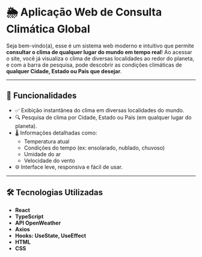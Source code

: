 # 🌦️ Aplicação Web de Consulta Climática Global

Seja bem-vindo(a), esse é um sistema web moderno e intuitivo que permite **consultar o clima de qualquer lugar do mundo em tempo real**! Ao acessar o site, você já visualiza o clima de diversas localidades ao redor do planeta, e com a barra de pesquisa, pode descobrir as condições climáticas de **qualquer Cidade, Estado ou País que desejar**.

---

## 🚀 Funcionalidades

- ✅ Exibição instantânea do clima em diversas localidades do mundo.
- 🔍 Pesquisa de clima por Cidade, Estado ou País (em qualquer lugar do planeta).
- 🌡️ Informações detalhadas como:
  - Temperatura atual
  - Condições do tempo (ex: ensolarado, nublado, chuvoso)
  - Umidade do ar
  - Velocidade do vento
- 🌐 Interface leve, responsiva e fácil de usar.

---

## 🛠️ Tecnologias Utilizadas

- **React**
- **TypeScript**
- **API OpenWeather**
- **Axios**
- **Hooks: UseState, UseEffect**
- **HTML**
- **CSS**
